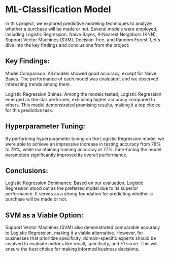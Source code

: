 # ML-Classification Model

In this project, we explored predictive modeling techniques to analyze whether a purchase will be made or not. Several models were employed, including Logistic Regression, Naive Bayes, K-Nearest Neighbors (KNN), Support Vector Machines (SVM), Decision Tree, and Random Forest. Let's dive into the key findings and conclusions from the project:

## Key Findings:
Model Comparison: All models showed good accuracy, except for Naive Bayes. The performance of each model was evaluated, and we observed interesting trends among them.

 Logistic Regression Shines: Among the models tested, Logistic Regression emerged as the star performer, exhibiting higher accuracy compared to others. This model demonstrated promising results, making it a top choice for this predictive task.

## Hyperparameter Tuning: 
By performing hyperparameter tuning on the Logistic Regression model, we were able to achieve an impressive increase in testing accuracy from 78% to 79%, while maintaining training accuracy at 77%. Fine-tuning the model parameters significantly improved its overall performance.

## Conclusions:
 Logistic Regression Dominance: Based on our evaluation, Logistic Regression stood out as the preferred model due to its superior performance. It serves as a strong foundation for predicting whether a purchase will be made or not.

## SVM as a Viable Option: 
Support Vector Machines (SVM) also demonstrated comparable accuracy to Logistic Regression, making it a viable alternative. However, for businesses that prioritize specificity, domain-specific experts should be involved to evaluate metrics like recall, specificity, and F1 score. This will ensure the best choice for making informed business decisions.
